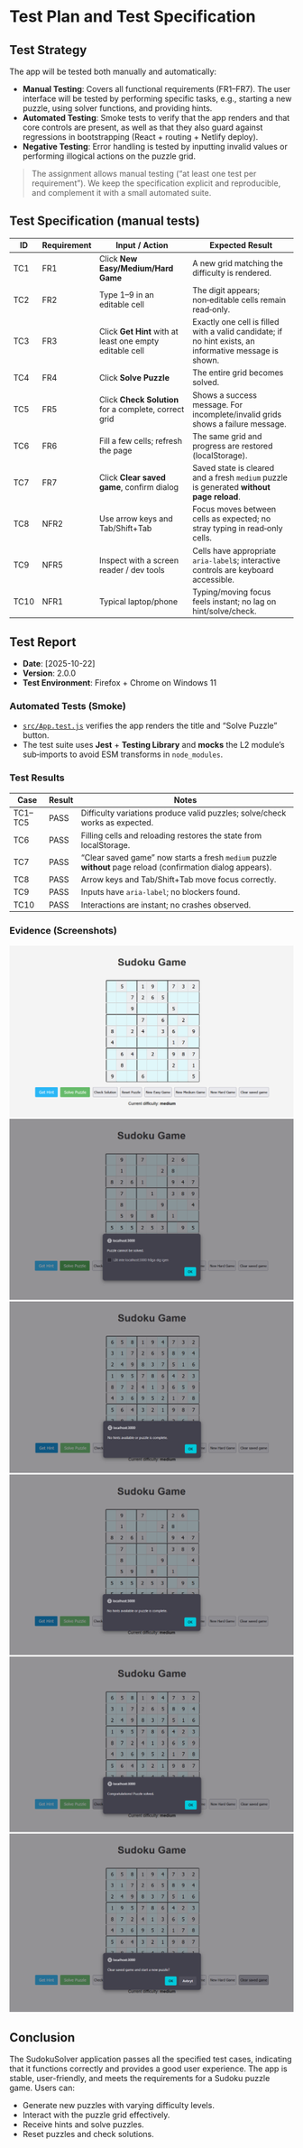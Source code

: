 # Test Plan and Test Specification

## Test Strategy

The app will be tested both manually and automatically:

- **Manual Testing**: Covers all functional requirements (FR1–FR7). The user interface will be tested by performing specific tasks, e.g., starting a new puzzle, using solver functions, and providing hints.
- **Automated Testing**: Smoke tests to verify that the app renders and that core controls are present, as well as that they also guard against regressions in bootstrapping (React + routing + Netlify deploy).
- **Negative Testing**: Error handling is tested by inputting invalid values or performing illogical actions on the puzzle grid.

> The assignment allows manual testing (“at least one test per requirement”). We keep the specification explicit and reproducible, and complement it with a small automated suite.

## Test Specification (manual tests)

| ID  | Requirement | Input / Action | Expected Result |
|-----|-------------|----------------|-----------------|
| TC1 | FR1         | Click **New Easy/Medium/Hard Game** | A new grid matching the difficulty is rendered. |
| TC2 | FR2         | Type 1–9 in an editable cell | The digit appears; non‑editable cells remain read‑only. |
| TC3 | FR3         | Click **Get Hint** with at least one empty editable cell | Exactly one cell is filled with a valid candidate; if no hint exists, an informative message is shown. |
| TC4 | FR4         | Click **Solve Puzzle** | The entire grid becomes solved. |
| TC5 | FR5         | Click **Check Solution** for a complete, correct grid | Shows a success message. For incomplete/invalid grids shows a failure message. |
| TC6 | FR6         | Fill a few cells; refresh the page | The same grid and progress are restored (localStorage). |
| TC7 | FR7         | Click **Clear saved game**, confirm dialog | Saved state is cleared and a fresh `medium` puzzle is generated **without page reload**. |
| TC8 | NFR2        | Use arrow keys and Tab/Shift+Tab | Focus moves between cells as expected; no stray typing in read‑only cells. |
| TC9 | NFR5        | Inspect with a screen reader / dev tools | Cells have appropriate `aria-label`s; interactive controls are keyboard accessible. |
| TC10| NFR1        | Typical laptop/phone | Typing/moving focus feels instant; no lag on hint/solve/check. |

## Test Report

- **Date**: [2025-10-22]
- **Version**: 2.0.0
- **Test Environment**: Firefox + Chrome on Windows 11

### Automated Tests (Smoke)

- [`src/App.test.js`](./sudoku-app/src/App.test.js) verifies the app renders the title and “Solve Puzzle” button.  
- The test suite uses **Jest** + **Testing Library** and **mocks** the L2 module’s sub‑imports to avoid ESM transforms in `node_modules`.

### Test Results

| Case | Result | Notes |
|------|--------|-------|
| TC1–TC5 | PASS | Difficulty variations produce valid puzzles; solve/check works as expected. |
| TC6 | PASS | Filling cells and reloading restores the state from localStorage. |
| TC7 | PASS | “Clear saved game” now starts a fresh `medium` puzzle **without** page reload (confirmation dialog appears). |
| TC8 | PASS | Arrow keys and Tab/Shift+Tab move focus correctly. |
| TC9 | PASS | Inputs have `aria-label`; no blockers found. |
| TC10| PASS | Interactions are instant; no crashes observed. |

### Evidence (Screenshots)

![RenderNewGame](images/RenderNewGame1.png)
![CannotBeSolved](images/CannotBeSolved.png)
![NoHintsAvailable1](images/NoHintsAvailable1.png)
![NoHintsAvailable2](images/NoHintsAvailable2.png)
![PuzzleSolved](images/PuzzleSolved.png)
![ClearSavedGame](images/ClearSavedGame.png)

## Conclusion

The SudokuSolver application passes all the specified test cases, indicating that it functions correctly and provides a good user experience. The app is stable, user-friendly, and meets the requirements for a Sudoku puzzle game. Users can:

* Generate new puzzles with varying difficulty levels.
* Interact with the puzzle grid effectively.
* Receive hints and solve puzzles.
* Reset puzzles and check solutions.
